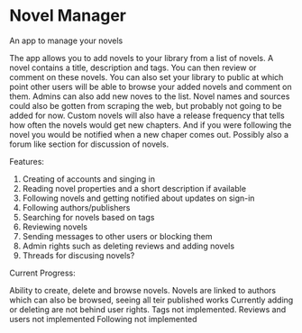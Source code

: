 # Novel Manager
An app to manage your novels

The app allows you to add novels to your library from a list of novels. A novel contains a title, description and tags. You can then review or comment on these novels. You can also set your library to public at which point other users will be able to browse your added novels and comment on them. Admins can also add new noves to the list. Novel names and sources could also be gotten from scraping the web, but probably not going to be added for now. Custom novels will also have a release frequency that tells how often the novels would get new chapters. And if you were following the novel you would be notified when a new chaper comes out. Possibly also a forum like section for discussion of novels.

Features:
1. Creating of accounts and singing in
2. Reading novel properties and a short description if available
3. Following novels and getting notified about updates on sign-in
4. Following authors/publishers
5. Searching for novels based on tags
6. Reviewing novels
7. Sending messages to other users or blocking them
8. Admin rights such as deleting reviews and adding novels
9. Threads for discusing novels?

Current Progress:

Ability to create, delete and browse novels.
Novels are linked to authors which can also be browsed, seeing all teir published works
Currently adding or deleting are not behind user rights.
Tags not implemented.
Reviews and users not implemented
Following not implemented